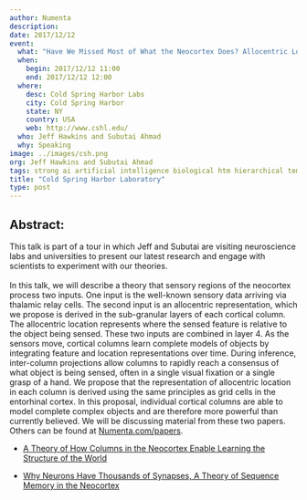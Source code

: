 ```yaml
---
author: Numenta
description:
date: 2017/12/12
event:
  what: "Have We Missed Most of What the Neocortex Does? Allocentric Location as the Basis of Perception"
  when:
    begin: 2017/12/12 11:00
    end: 2017/12/12 12:00
  where:
    desc: Cold Spring Harbor Labs
    city: Cold Spring Harbor
    state: NY
    country: USA
    web: http://www.cshl.edu/
  who: Jeff Hawkins and Subutai Ahmad
  why: Speaking
image: ../images/csh.png
org: Jeff Hawkins and Subutai Ahmad
tags: strong ai artificial intelligence biological htm hierarchical temporal memory computing brain neuroscience
title: "Cold Spring Harbor Laboratory"
type: post
---
```


## Abstract:

This talk is part of a tour in which Jeff and Subutai are visiting neuroscience labs and universities to present our latest research and engage with scientists to experiment with our theories. </br></br>
In this talk, we will describe a theory that sensory regions of the neocortex process two inputs. One input is the well-known sensory data arriving via thalamic relay cells. The second input is an allocentric representation, which we propose is derived in the sub-granular layers of each cortical column. The allocentric location represents where the sensed feature is relative to the object being sensed. These two inputs are combined in layer 4. As the sensors move, cortical columns learn complete models of objects by integrating feature and location representations over time. During inference, inter-column projections allow columns to rapidly reach a consensus of what object is being sensed, often in a single visual fixation or a single grasp of a hand. We propose that the representation of allocentric location in each column is derived using the same principles as grid cells in the entorhinal cortex. In this proposal, individual cortical columns are able to model complete complex objects and are therefore more powerful than currently believed.
We will be discussing material from these two papers. Others can be found at [Numenta.com/papers](/resources/papers/).

* [A Theory of How Columns in the Neocortex Enable Learning the Structure of the World](https://doi.org/10.3389/fncir.2017.00081)

* [Why Neurons Have Thousands of Synapses, A Theory of Sequence Memory in the Neocortex](https://doi.org/10.3389/fncir.2016.00023)

